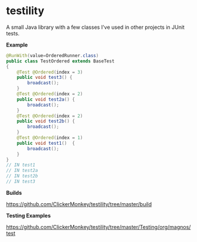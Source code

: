 testility
=========

A small Java library with a few classes I've used in other projects in JUnit tests.

**Example**

```java
@RunWith(value=OrderedRunner.class)
public class TestOrdered extends BaseTest 
{
    @Test @Ordered(index = 3)
    public void test3() {
        broadcast();
    }
    @Test @Ordered(index = 2)
    public void test2a() {
        broadcast();
    }
    @Test @Ordered(index = 2)
    public void test2b() {
        broadcast();
    }
    @Test @Ordered(index = 1)
    public void test1()  {
        broadcast();
    }    
}
// IN test1
// IN test2a
// IN test2b
// IN test3
```

**Builds**

https://github.com/ClickerMonkey/testility/tree/master/build

**Testing Examples**

https://github.com/ClickerMonkey/testility/tree/master/Testing/org/magnos/test
